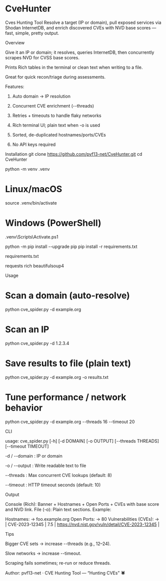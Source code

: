 # CveHunter
Cves Hunting Tool
Resolve a target (IP or domain), pull exposed services via Shodan InternetDB, and enrich discovered CVEs with NVD base scores — fast, simple, pretty output.

Overview

Give it an IP or domain; it resolves, queries InternetDB, then concurrently scrapes NVD for CVSS base scores.

Prints Rich tables in the terminal or clean text when writing to a file.

Great for quick recon/triage during assessments.

Features:

1. Auto domain → IP resolution

2. Concurrent CVE enrichment (--threads)

3. Retries + timeouts to handle flaky networks

4. Rich terminal UI; plain text when -o is used

5. Sorted, de-duplicated hostnames/ports/CVEs

6. No API keys required

Installation
git clone https://github.com/pvf13-net/CveHunter.git
cd CveHunter

python -m venv .venv
# Linux/macOS
source .venv/bin/activate
# Windows (PowerShell)
.venv\Scripts\Activate.ps1

python -m pip install --upgrade pip
pip install -r requirements.txt


requirements.txt

requests
rich
beautifulsoup4

Usage
# Scan a domain (auto-resolve)
python cve_spider.py -d example.org

# Scan an IP
python cve_spider.py -d 1.2.3.4

# Save results to file (plain text)
python cve_spider.py -d example.org -o results.txt

# Tune performance / network behavior
python cve_spider.py -d example.org --threads 16 --timeout 20


CLI

usage: cve_spider.py [-h] [-d DOMAIN] [-o OUTPUT] [--threads THREADS] [--timeout TIMEOUT]


-d / --domain : IP or domain

-o / --output : Write readable text to file

--threads : Max concurrent CVE lookups (default: 8)

--timeout : HTTP timeout seconds (default: 10)

Output

Console (Rich): Banner + Hostnames + Open Ports + CVEs with base score and NVD link.
File (-o): Plain text sections. Example:

Hostnames:
 -> foo.example.org
Open Ports:
 -> 80
Vulnerabilities (CVEs):
 -> | CVE-2023-12345 | 7.5 | https://nvd.nist.gov/vuln/detail/CVE-2023-12345 |

Tips

Bigger CVE sets → increase --threads (e.g., 12–24).

Slow networks → increase --timeout.

Scraping fails sometimes; re-run or reduce threads.


Author: pvf13-net · CVE Hunting Tool — “Hunting CVEs” 🕷️
